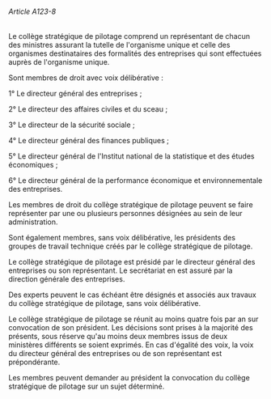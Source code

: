 ###### Article A123-8

Le collège stratégique de pilotage comprend un représentant de chacun des ministres assurant la tutelle de l'organisme unique et celle des organismes destinataires des formalités des entreprises qui sont effectuées auprès de l'organisme unique.

Sont membres de droit avec voix délibérative :

1° Le directeur général des entreprises ;

2° Le directeur des affaires civiles et du sceau ;

3° Le directeur de la sécurité sociale ;

4° Le directeur général des finances publiques ;

5° Le directeur général de l'Institut national de la statistique et des études économiques ;

6° Le directeur général de la performance économique et environnementale des entreprises.

Les membres de droit du collège stratégique de pilotage peuvent se faire représenter par une ou plusieurs personnes désignées au sein de leur administration.

Sont également membres, sans voix délibérative, les présidents des groupes de travail technique créés par le collège stratégique de pilotage.

Le collège stratégique de pilotage est présidé par le directeur général des entreprises ou son représentant. Le secrétariat en est assuré par la direction générale des entreprises.

Des experts peuvent le cas échéant être désignés et associés aux travaux du collège stratégique de pilotage, sans voix délibérative.

Le collège stratégique de pilotage se réunit au moins quatre fois par an sur convocation de son président. Les décisions sont prises à la majorité des présents, sous réserve qu'au moins deux membres issus de deux ministères différents se soient exprimés. En cas d'égalité des voix, la voix du directeur général des entreprises ou de son représentant est prépondérante.

Les membres peuvent demander au président la convocation du collège stratégique de pilotage sur un sujet déterminé.

